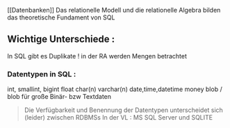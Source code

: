 [[Datenbanken]]
Das relationelle Modell und die relationelle Algebra bilden das theoretische Fundament von SQL 

## Wichtige Unterschiede :
In SQL gibt es Duplikate ! in der RA werden Mengen betrachtet

### Datentypen in SQL : 
int, smallint, bigint
float
char(n)
varchar(n)
date,time,datetime
money
blob / blob für große Binär- bzw Textdaten

> Die Verfügbarkeit und Benennung der Datentypen unterscheidet sich (leider) zwischen RDBMSs
> In der VL : MS SQL Server und SQLITE


